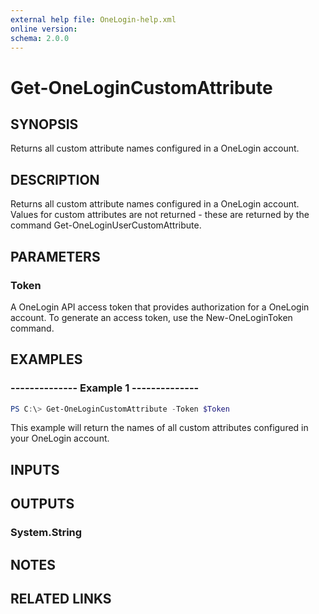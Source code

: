 ```yaml
---
external help file: OneLogin-help.xml
online version: 
schema: 2.0.0
---
```


# Get-OneLoginCustomAttribute
 
## SYNOPSIS
Returns all custom attribute names configured in a OneLogin account.

## DESCRIPTION
Returns all custom attribute names configured in a OneLogin account. Values for custom attributes are not returned - these are returned by the command Get-OneLoginUserCustomAttribute.

## PARAMETERS
### Token
A OneLogin API access token that provides authorization for a OneLogin account. To generate an access token, use the New-OneLoginToken command.

## EXAMPLES
### --------------  Example 1  --------------

```powershell
PS C:\> Get-OneLoginCustomAttribute -Token $Token
```
This example will return the names of all custom attributes configured in your OneLogin account.

## INPUTS

## OUTPUTS
### System.String

## NOTES

## RELATED LINKS
